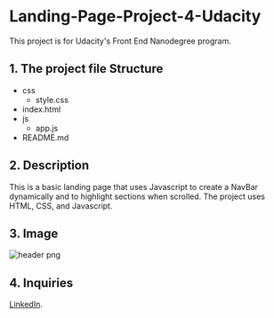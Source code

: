 # Landing-Page-Project-4-Udacity
This project is for Udacity's Front End Nanodegree program. 

## 1. The project file Structure
* css
    * style.css 
* index.html 
* js
    * app.js 
* README.md 
 
## 2. Description
This is a basic landing page that uses Javascript to create a NavBar dynamically and to highlight sections when scrolled. The project uses HTML, CSS, and Javascript.


## 3. Image
![header png](https://user-images.githubusercontent.com/123664349/220438441-2490cc8c-0bf2-4ebc-b797-243c129b62fd.jpg)

## 4. Inquiries
[LinkedIn](https://www.linkedin.com/in/tsion-gebrehiwot-97b1b3218/"LinkedIn").










